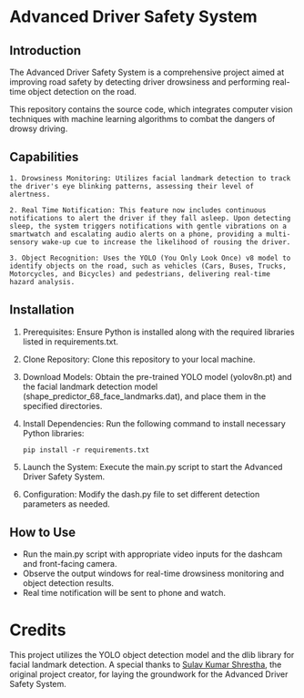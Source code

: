 # Advanced Driver Safety System

## Introduction
The Advanced Driver Safety System is a comprehensive project aimed at improving road safety by detecting driver drowsiness and performing real-time object detection on the road. 

This repository contains the source code, which integrates computer vision techniques with machine learning algorithms to combat the dangers of drowsy driving.

## Capabilities
    1. Drowsiness Monitoring: Utilizes facial landmark detection to track the driver's eye blinking patterns, assessing their level of alertness.
    
    2. Real Time Notification: This feature now includes continuous notifications to alert the driver if they fall asleep. Upon detecting sleep, the system triggers notifications with gentle vibrations on a smartwatch and escalating audio alerts on a phone, providing a multi-sensory wake-up cue to increase the likelihood of rousing the driver.

    3. Object Recognition: Uses the YOLO (You Only Look Once) v8 model to identify objects on the road, such as vehicles (Cars, Buses, Trucks, Motorcycles, and Bicycles) and pedestrians, delivering real-time hazard analysis.

## Installation
1. Prerequisites: Ensure Python is installed along with the required libraries listed in requirements.txt.

2. Clone Repository: Clone this repository to your local machine.

3. Download Models: Obtain the pre-trained YOLO model (yolov8n.pt) and the facial landmark detection model (shape_predictor_68_face_landmarks.dat), and place them in the specified directories.

4. Install Dependencies: Run the following command to install necessary Python libraries:

    ```pip install -r requirements.txt```


5. Launch the System: Execute the main.py script to start the Advanced Driver Safety System.

6. Configuration: Modify the dash.py file to set different detection parameters as needed.

## How to Use

- Run the main.py script with appropriate video inputs for the dashcam and front-facing camera.
- Observe the output windows for real-time drowsiness monitoring and object detection results.
- Real time notification will be sent to phone and watch.

# Credits
This project utilizes the YOLO object detection model and the dlib library for facial landmark detection.
A special thanks to [Sulav Kumar Shrestha](https://github.com/majipa007), the original project creator, for laying the groundwork for the Advanced Driver Safety System.